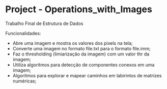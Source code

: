 # Project - Operations_with_Images
Trabalho Final de Estrutura de Dados

Funcionalidades:
- Abre uma imagem e mostra os valores dos pixels na tela;
- Converte uma imagem no formato file.txt para o formato file.imm;
- Faz o thresholding (limiarização da imagem) com um valor thr da imagem;
- Utiliza algoritmos para detecção de componentes conexos em uma imagem;
- Algoritmos para explorar e mapear caminhos em labirintos de matrizes numéricas;
